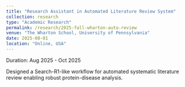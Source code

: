 ```yaml
---
title: "Research Assistant in Automated Literature Review System"
collection: research
type: "Academic Research"
permalink: /research/2025-fall-wharton-auto-review
venue: "The Wharton School, University of Pennsylvania"
date: 2025-08-01
location: "Online, USA"
---
```

Duration: Aug 2025 - Oct 2025

Designed a Search-R1-like workflow for automated systematic literature review enabling robust protein-disease analysis.